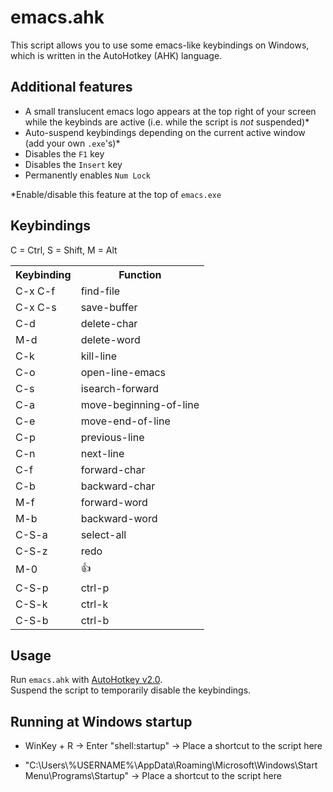 # emacs.ahk
This script allows you to use some emacs-like keybindings on Windows, which is written in the AutoHotkey (AHK) language.

## Additional features
- A small translucent emacs logo appears at the top right of your screen while the keybinds are active (i.e. while the script is *not* suspended)*
- Auto-suspend keybindings depending on the current active window (add your own `.exe`'s)*
- Disables the `F1` key
- Disables the `Insert` key
- Permanently enables `Num Lock`
  
*Enable/disable this feature at the top of `emacs.exe`

## Keybindings
C = Ctrl, S = Shift, M = Alt  
<table>
  <tr>
    <th>Keybinding</th>
    <th>Function</th>
  </tr>
  <tr>
    <td>C-x C-f</td>
    <td>find-file</td>
  </tr>
  <tr>
    <td>C-x C-s</td>
    <td>save-buffer</td>
  </tr>
  <tr>
    <td>C-d</td>
    <td>delete-char</td>
  </tr>
  <tr>
    <td>M-d</td>
    <td>delete-word</td>
  </tr>
  <tr>
    <td>C-k</td>
    <td>kill-line</td>
  </tr>
  <tr>
    <td>C-o</td>
    <td>open-line-emacs</td>
  </tr>
  <tr>
    <td>C-s</td>
    <td>isearch-forward</td>
  </tr>
  <tr>
    <td>C-a</td>
    <td>move-beginning-of-line</td>
  </tr>
  <tr>
    <td>C-e</td>
    <td>move-end-of-line</td>
  </tr>
  <tr>
    <td>C-p</td>
    <td>previous-line</td>
  </tr>
  <tr>
    <td>C-n</td>
    <td>next-line</td>
  </tr>
  <tr>
    <td>C-f</td>
    <td>forward-char</td>
  </tr>
  <tr>
    <td>C-b</td>
    <td>backward-char</td>
  </tr>
  <tr>
    <td>M-f</td>
    <td>forward-word</td>
  </tr>
  <tr>
    <td>M-b</td>
    <td>backward-word</td>
  </tr>
  <tr>
    <td>C-S-a</td>
    <td>select-all</td>
  </tr>
  <tr>
    <td>C-S-z</td>
    <td>redo</td>
  </tr>
  <tr>
    <td>M-0</td>
    <td>👍</td>
  </tr>
  <tr>
    <td>C-S-p</td>
    <td>ctrl-p</td>
  </tr>
  <tr>
    <td>C-S-k</td>
    <td>ctrl-k</td>
  </tr>
  <tr>
    <td>C-S-b</td>
    <td>ctrl-b</td>
  </tr>
  
</table>

## Usage
Run `emacs.ahk` with [AutoHotkey v2.0](https://www.autohotkey.com/).  
Suspend the script to temporarily disable the keybindings.

## Running at Windows startup
* WinKey + R → Enter "shell:startup" → Place a shortcut to the script here

* "C:\Users\\%USERNAME%\AppData\Roaming\Microsoft\Windows\Start Menu\Programs\Startup" → Place a shortcut to the script here